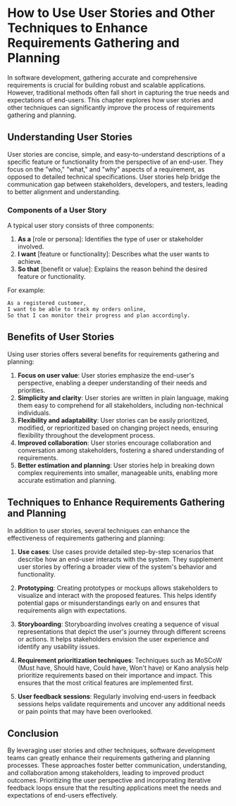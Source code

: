 How to Use User Stories and Other Techniques to Enhance Requirements Gathering and Planning
====================================================================================================



In software development, gathering accurate and comprehensive requirements is crucial for building robust and scalable applications. However, traditional methods often fall short in capturing the true needs and expectations of end-users. This chapter explores how user stories and other techniques can significantly improve the process of requirements gathering and planning.

Understanding User Stories
--------------------------

User stories are concise, simple, and easy-to-understand descriptions of a specific feature or functionality from the perspective of an end-user. They focus on the "who," "what," and "why" aspects of a requirement, as opposed to detailed technical specifications. User stories help bridge the communication gap between stakeholders, developers, and testers, leading to better alignment and understanding.

### Components of a User Story

A typical user story consists of three components:

1. **As a** \[role or persona\]: Identifies the type of user or stakeholder involved.
2. **I want** \[feature or functionality\]: Describes what the user wants to achieve.
3. **So that** \[benefit or value\]: Explains the reason behind the desired feature or functionality.

For example:

    As a registered customer,
    I want to be able to track my orders online,
    So that I can monitor their progress and plan accordingly.

Benefits of User Stories
------------------------

Using user stories offers several benefits for requirements gathering and planning:

1. **Focus on user value**: User stories emphasize the end-user's perspective, enabling a deeper understanding of their needs and priorities.
2. **Simplicity and clarity**: User stories are written in plain language, making them easy to comprehend for all stakeholders, including non-technical individuals.
3. **Flexibility and adaptability**: User stories can be easily prioritized, modified, or reprioritized based on changing project needs, ensuring flexibility throughout the development process.
4. **Improved collaboration**: User stories encourage collaboration and conversation among stakeholders, fostering a shared understanding of requirements.
5. **Better estimation and planning**: User stories help in breaking down complex requirements into smaller, manageable units, enabling more accurate estimation and planning.

Techniques to Enhance Requirements Gathering and Planning
---------------------------------------------------------

In addition to user stories, several techniques can enhance the effectiveness of requirements gathering and planning:

1. **Use cases**: Use cases provide detailed step-by-step scenarios that describe how an end-user interacts with the system. They supplement user stories by offering a broader view of the system's behavior and functionality.

2. **Prototyping**: Creating prototypes or mockups allows stakeholders to visualize and interact with the proposed features. This helps identify potential gaps or misunderstandings early on and ensures that requirements align with expectations.

3. **Storyboarding**: Storyboarding involves creating a sequence of visual representations that depict the user's journey through different screens or actions. It helps stakeholders envision the user experience and identify any usability issues.

4. **Requirement prioritization techniques**: Techniques such as MoSCoW (Must have, Should have, Could have, Won't have) or Kano analysis help prioritize requirements based on their importance and impact. This ensures that the most critical features are implemented first.

5. **User feedback sessions**: Regularly involving end-users in feedback sessions helps validate requirements and uncover any additional needs or pain points that may have been overlooked.

Conclusion
----------

By leveraging user stories and other techniques, software development teams can greatly enhance their requirements gathering and planning processes. These approaches foster better communication, understanding, and collaboration among stakeholders, leading to improved product outcomes. Prioritizing the user perspective and incorporating iterative feedback loops ensure that the resulting applications meet the needs and expectations of end-users effectively.
